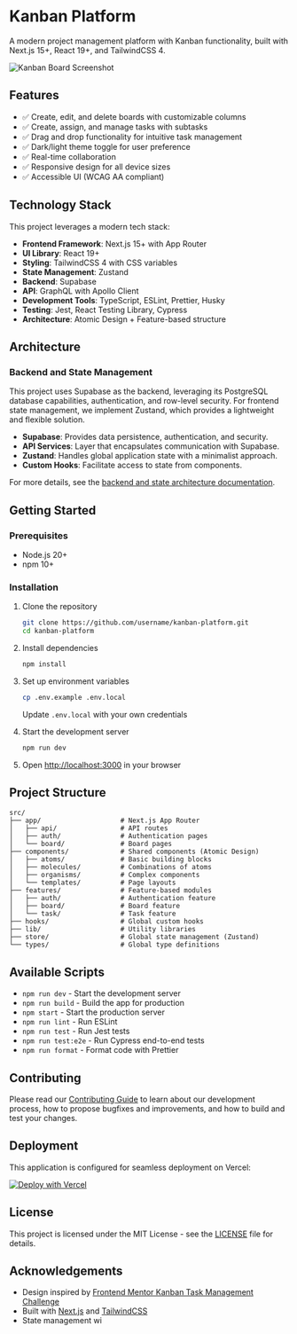# Kanban Platform

A modern project management platform with Kanban functionality, built with Next.js 15+, React 19+, and TailwindCSS 4.

![Kanban Board Screenshot](https://placehold.co/600x400?text=Kanban+Platform)

## Features

- ✅ Create, edit, and delete boards with customizable columns
- ✅ Create, assign, and manage tasks with subtasks
- ✅ Drag and drop functionality for intuitive task management
- ✅ Dark/light theme toggle for user preference
- ✅ Real-time collaboration
- ✅ Responsive design for all device sizes
- ✅ Accessible UI (WCAG AA compliant)

## Technology Stack

This project leverages a modern tech stack:

- **Frontend Framework**: Next.js 15+ with App Router
- **UI Library**: React 19+
- **Styling**: TailwindCSS 4 with CSS variables
- **State Management**: Zustand
- **Backend**: Supabase
- **API**: GraphQL with Apollo Client
- **Development Tools**: TypeScript, ESLint, Prettier, Husky
- **Testing**: Jest, React Testing Library, Cypress
- **Architecture**: Atomic Design + Feature-based structure

## Architecture

### Backend and State Management

This project uses Supabase as the backend, leveraging its PostgreSQL database capabilities, authentication, and row-level security. For frontend state management, we implement Zustand, which provides a lightweight and flexible solution.

- **Supabase**: Provides data persistence, authentication, and security.
- **API Services**: Layer that encapsulates communication with Supabase.
- **Zustand**: Handles global application state with a minimalist approach.
- **Custom Hooks**: Facilitate access to state from components.

For more details, see the [backend and state architecture documentation](docs/backend-state.md).

## Getting Started

### Prerequisites

- Node.js 20+
- npm 10+

### Installation

1. Clone the repository

   ```bash
   git clone https://github.com/username/kanban-platform.git
   cd kanban-platform
   ```

2. Install dependencies

   ```bash
   npm install
   ```

3. Set up environment variables

   ```bash
   cp .env.example .env.local
   ```

   Update `.env.local` with your own credentials

4. Start the development server

   ```bash
   npm run dev
   ```

5. Open [http://localhost:3000](http://localhost:3000) in your browser

## Project Structure

```
src/
├── app/                    # Next.js App Router
│   ├── api/                # API routes
│   ├── auth/               # Authentication pages
│   └── board/              # Board pages
├── components/             # Shared components (Atomic Design)
│   ├── atoms/              # Basic building blocks
│   ├── molecules/          # Combinations of atoms
│   ├── organisms/          # Complex components
│   └── templates/          # Page layouts
├── features/               # Feature-based modules
│   ├── auth/               # Authentication feature
│   ├── board/              # Board feature
│   └── task/               # Task feature
├── hooks/                  # Global custom hooks
├── lib/                    # Utility libraries
├── store/                  # Global state management (Zustand)
└── types/                  # Global type definitions
```

## Available Scripts

- `npm run dev` - Start the development server
- `npm run build` - Build the app for production
- `npm start` - Start the production server
- `npm run lint` - Run ESLint
- `npm run test` - Run Jest tests
- `npm run test:e2e` - Run Cypress end-to-end tests
- `npm run format` - Format code with Prettier

## Contributing

Please read our [Contributing Guide](CONTRIBUTING.md) to learn about our development process, how to propose bugfixes and improvements, and how to build and test your changes.

## Deployment

This application is configured for seamless deployment on Vercel:

[![Deploy with Vercel](https://vercel.com/button)](https://vercel.com/new/clone?repository-url=https%3A%2F%2Fgithub.com%2Fusername%2Fkanban-platform)

## License

This project is licensed under the MIT License - see the [LICENSE](LICENSE) file for details.

## Acknowledgements

- Design inspired by [Frontend Mentor Kanban Task Management Challenge](https://www.frontendmentor.io/challenges/kanban-task-management-web-app-wgQLt-HlbB)
- Built with [Next.js](https://nextjs.org/) and [TailwindCSS](https://tailwindcss.com/)
- State management wi
